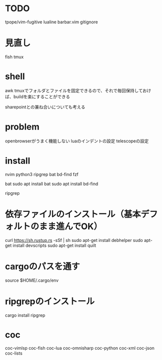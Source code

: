 # TODO
tpope/vim-fugitive
lualine
barbar.vim
gitignore

# 見直し
fish
tmux

# shell
awk
tmuxでフォルダとファイルを固定できるので、それで毎回保持しておけば、buildを楽にすることができる

sharepointとの兼ね合いについても考える

# problem
openbrowserがうまく機能しない
luaのインデントの設定
telescopeの設定

# install
nvim
python3
ripgrep
bat
bd-find
fzf

bat
  sudo apt install bat
  sudo apt install bd-find

ripgrep
  # 依存ファイルのインストール（基本デフォルトのまま進んでOK）
  curl https://sh.rustup.rs -sSf | sh
  sudo apt-get install debhelper
  sudo apt-get install devscripts
  sudo apt-get install quilt

  # cargoのパスを通す
  source $HOME/.cargo/env

  # ripgrepのインストール
  cargo install ripgrep

# coc
coc-vimlsp
coc-fish
coc-lua
coc-omnisharp
coc-python
coc-xml
coc-json
coc-lists


